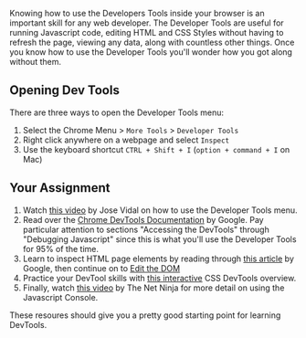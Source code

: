 Knowing how to use the Developers Tools inside your browser is an important skill for any web developer.  The Developer Tools are useful for running Javascript code, editing HTML and CSS Styles without having to refresh the page, viewing any data, along with countless other things.  Once you know how to use the Developer Tools you'll wonder how you got along without them.

## Opening Dev Tools

There are three ways to open the Developer Tools menu:
1. Select the Chrome Menu > `More Tools` > `Developer Tools`
2. Right click anywhere on a webpage and select `Inspect`
3. Use the keyboard shortcut `CTRL + Shift + I` (`option + command + I` on Mac)

## Your Assignment

1. Watch [this video](https://www.youtube.com/watch?v=wcFnnxfA70g) by Jose Vidal on how to use the Developer Tools menu.
2. Read over the [Chrome DevTools Documentation](https://developer.chrome.com/devtools) by Google. Pay particular attention to sections "Accessing the DevTools" through "Debugging Javascript" since this is what you'll use the Developer Tools for 95% of the time.
3. Learn to inspect HTML page elements by reading through [this article](https://developers.google.com/web/tools/chrome-devtools/inspect-styles/) by Google, then continue on to [Edit the DOM](https://developers.google.com/web/tools/chrome-devtools/inspect-styles/edit-dom)
4. Practice your DevTool skills with [this interactive](https://developers.google.com/web/tools/chrome-devtools/css/)  CSS DevTools overview.
5. Finally, watch [this video](https://www.youtube.com/watch?v=JzZFccCEgGA) by The Net Ninja for more detail on using the Javascript Console.

These resoures should give you a pretty good starting point for learning DevTools.